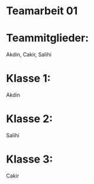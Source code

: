 # Teamarbeit 01
 
# Teammitglieder: 
Akdin, Cakir, Salihi

# Klasse 1: 
Akdin
# Klasse 2:
Salihi
# Klasse 3:
Cakir
